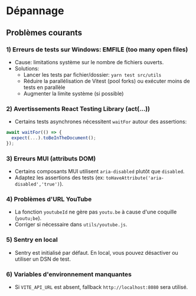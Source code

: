 # Dépannage

## Problèmes courants

### 1) Erreurs de tests sur Windows: EMFILE (too many open files)

- Cause: limitations système sur le nombre de fichiers ouverts.
- Solutions:
  - Lancer les tests par fichier/dossier: `yarn test src/utils`
  - Réduire la parallélisation de Vitest (pool forks) ou exécuter moins de tests en parallèle
  - Augmenter la limite système (si possible)

### 2) Avertissements React Testing Library (act(...))

- Certains tests asynchrones nécessitent `waitFor` autour des assertions:

```js
await waitFor(() => {
  expect(...).toBeInTheDocument();
});
```

### 3) Erreurs MUI (attributs DOM)

- Certains composants MUI utilisent `aria-disabled` plutôt que `disabled`.
- Adaptez les assertions des tests (ex: `toHaveAttribute('aria-disabled','true')`).

### 4) Problèmes d'URL YouTube

- La fonction `youtubeId` ne gère pas `youtu.be` à cause d'une coquille (`youtu;be`).
- Corriger si nécessaire dans `utils/youtube.js`.

### 5) Sentry en local

- Sentry est initialisé par défaut. En local, vous pouvez désactiver ou utiliser un DSN de test.

### 6) Variables d'environnement manquantes

- Si `VITE_API_URL` est absent, fallback `http://localhost:8080` sera utilisé.
